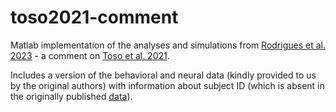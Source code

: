# toso2021-comment

Matlab implementation of the analyses and simulations from [Rodrigues et al. 2023](https://www.biorxiv.org/content/10.1101/2023.11.13.566826v1.article-metrics) - a comment on [Toso et al. 2021](https://doi.org/10.1016/j.neuron.2021.08.020).

Includes a version of the behavioral and neural data (kindly provided to us by the original authors) with information about subject ID (which is absent in the originally published [data](https://data.mendeley.com/datasets/wp9h39kbtv/2)).
